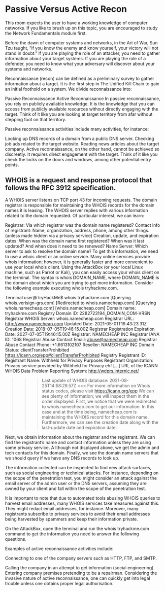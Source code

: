 # Passive Versus Active Recon
This room expects the user to have a working knowledge of computer networks. If you like to brush up on this topic, you are encouraged to study the Network Fundamentals module first.

Before the dawn of computer systems and networks, in the Art of War, Sun Tzu taught, “If you know the enemy and know yourself, your victory will not stand in doubt.” 
If you are playing the role of an attacker, you need to gather information about your target systems. 
If you are playing the role of a defender, you need to know what your adversary will discover about your systems and networks.

Reconnaissance (recon) can be defined as a preliminary survey to gather information about a target. 
It is the first step in The Unified Kill Chain to gain an initial foothold on a system. We divide reconnaissance into:

Passive Reconnaissance
Active Reconnaissance
In passive reconnaissance, you rely on publicly available knowledge. 
It is the knowledge that you can access from publicly available resources without directly engaging with the target. 
Think of it like you are looking at target territory from afar without stepping foot on that territory.



Passive reconnaissance activities include many activities, for instance:

Looking up DNS records of a domain from a public DNS server.
Checking job ads related to the target website.
Reading news articles about the target company.
Active reconnaissance, on the other hand, cannot be achieved so discreetly. It requires direct engagement with the target. 
Think of it like you check the locks on the doors and windows, among other potential entry points.

## WHOIS is a request and response protocol that follows the RFC 3912 specification.
A WHOIS server listens on TCP port 43 for incoming requests. The domain registrar is responsible for maintaining the WHOIS records for the domain names it is leasing. 
The WHOIS server replies with various information related to the domain requested. Of particular interest, we can learn:

Registrar: Via which registrar was the domain name registered?
Contact info of registrant: Name, organization, address, phone, among other things. (unless made hidden via a privacy service)
Creation, update, and expiration dates: When was the domain name first registered? When was it last updated? And when does it need to be renewed?
Name Server: Which server to ask to resolve the domain name?
To get this information, we need to use a whois client or an online service. 
Many online services provide whois information; however, it is generally faster and more convenient to use your local whois client.
Using the AttackBox (or your local Linux machine, such as Parrot or Kali), you can easily access your whois client on the terminal. 
The syntax is whois DOMAIN_NAME, where DOMAIN_NAME is the domain about which you are trying to get more information.
Consider the following example executing whois tryhackme.com.

Terminal
user@TryHackMe$ whois tryhackme.com
[Querying whois.verisign-grs.com]
[Redirected to whois.namecheap.com]
[Querying whois.namecheap.com]
[whois.namecheap.com]
Domain name: tryhackme.com
Registry Domain ID: 2282723194_DOMAIN_COM-VRSN
Registrar WHOIS Server: whois.namecheap.com
Registrar URL: http://www.namecheap.com
Updated Date: 2021-05-01T19:43:23.31Z
Creation Date: 2018-07-05T19:46:15.00Z
Registrar Registration Expiration Date: 2027-07-05T19:46:15.00Z
Registrar: NAMECHEAP INC
Registrar IANA ID: 1068
Registrar Abuse Contact Email: abuse@namecheap.com
Registrar Abuse Contact Phone: +1.6613102107
Reseller: NAMECHEAP INC
Domain Status: clientTransferProhibited https://icann.org/epp#clientTransferProhibited
Registry Registrant ID: 
Registrant Name: Withheld for Privacy Purposes
Registrant Organization: Privacy service provided by Withheld for Privacy ehf
[...]
URL of the ICANN WHOIS Data Problem Reporting System: http://wdprs.internic.net/
>>> Last update of WHOIS database: 2021-08-25T14:58:29.57Z <<<
For more information on Whois status codes, please visit https://icann.org/epp
We can see plenty of information; we will inspect them in the order displayed. First, we notice that we were redirected to whois.namecheap.com to get our information.
>>> In this case and at the time being, namecheap.com is maintaining the WHOIS record for this domain name.
>>> Furthermore, we can see the creation date along with the last-update date and expiration date.

Next, we obtain information about the registrar and the registrant. We can find the registrant’s name and contact information unless they are using some privacy service. A
lthough not displayed above, we get the admin and tech contacts for this domain. Finally, we see the domain name servers that we should query if we have any DNS records to look up.

The information collected can be inspected to find new attack surfaces, such as social engineering or technical attacks. 
For instance, depending on the scope of the penetration test, you might consider an attack against the email server of the admin user or the DNS servers, assuming they are owned by your client and fall within the scope of the penetration test.

It is important to note that due to automated tools abusing WHOIS queries to harvest email addresses, many WHOIS services take measures against this. 
They might redact email addresses, for instance. Moreover, many registrants subscribe to privacy services to avoid their email addresses being harvested by spammers and keep their information private.

On the AttackBox, open the terminal and run the whois tryhackme.com command to get the information you need to answer the following questions.

Examples of active reconnaissance activities include:

Connecting to one of the company servers such as HTTP, FTP, and SMTP.


Calling the company in an attempt to get information (social engineering).
Entering company premises pretending to be a repairman.
Considering the invasive nature of active reconnaissance, one can quickly get into legal trouble unless one obtains proper legal authorisation.
